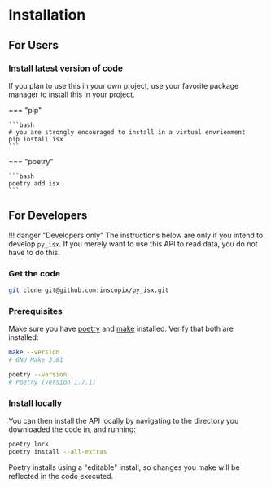 
# Installation

## For Users

### Install latest version of code 

If you plan to use this in your own project, use your 
favorite package manager to install this in your project.



=== "pip"

    ```bash
    # you are strongly encouraged to install in a virtual envrionment
    pip install isx
    ```

=== "poetry"


    ```bash
    poetry add isx
    ```



## For Developers

!!! danger "Developers only"
    The instructions below are only if you intend to develop `py_isx`. If you merely want to use this API to read data, you do not have to do this.

### Get the code

```bash
git clone git@github.com:inscopix/py_isx.git
```

### Prerequisites 

Make sure you have [poetry](https://python-poetry.org/) and
[make](https://www.gnu.org/software/make//) installed. 
Verify that both are installed:

```bash
make --version
# GNU Make 3.81

poetry --version
# Poetry (version 1.7.1)
```

### Install locally

You can then install the API locally by navigating to the directory you downloaded the code in, and running:

```bash
poetry lock
poetry install --all-extras
```

Poetry installs using a "editable" install, so changes you make will be reflected in the code executed. 



